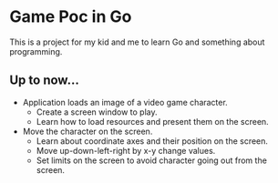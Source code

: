 # Game Poc in Go
This is a project for my kid and me to learn Go and something about programming.

## Up to now...
- Application loads an image of a video game character. 
  - Create a screen window to play.
  - Learn how to load resources and present them on the screen. 
- Move the character on the screen.
  - Learn about coordinate axes and their position on the screen.
  - Move up-down-left-right by x-y change values.
  - Set limits on the screen to avoid character going out from the screen.